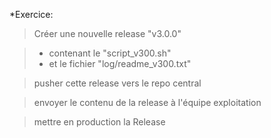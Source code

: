 *Exercice: 

> Créer une nouvelle release "v3.0.0"

> - contenant le "script_v300.sh"  
> - et le fichier "log/readme_v300.txt"

> pusher cette release vers le repo central

> envoyer le contenu de la release à l'équipe exploitation

> mettre en production la Release

